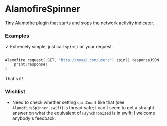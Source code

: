 # AlamofireSpinner

Tiny Alamofire plugin that starts and stops the network activity indicator.

### Examples

✓ Extremely simple, just call `spin()` on your request.

```swift

Alamofire.request(.GET, "http://myapi.com/users").spin().responseJSON { response in
    print(response)
}

```

That's it!

### Wishlist

- Need to check whether setting `spinCount` like that (see `AlamofireSpinner.swift`) is thread-safe; I can't seem to get a straight answer on what the equivalent of `@synchronized` is in swift; I welcome anybody's feedback.
